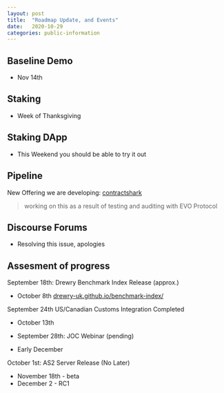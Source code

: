 ```yaml
---
layout: post
title:  "Roadmap Update, and Events"
date:   2020-10-29
categories: public-information
---
```


## Baseline Demo
- Nov 14th

## Staking
- Week of Thanksgiving 

## Staking DApp
- This Weekend you should be able to try it out

## Pipeline

New Offering we are developing: [contractshark](https://contractshark.github.io/)

> working on this as a result of testing and auditing with EVO Protocol

## Discourse Forums

- Resolving this issue, apologies

## Assesment of progress

September 18th: Drewry Benchmark Index Release (approx.)
- October 8th
[drewry-uk.github.io/benchmark-index/](https://drewry-uk.github.io/benchmark-index/)

September 24th US/Canadian Customs Integration Completed
- October 13th

- September 28th: JOC Webinar (pending)
- Early December

October 1st: AS2 Server Release (No Later)
- November 18th - beta
- December 2 - RC1

